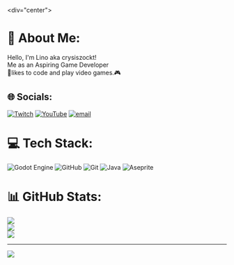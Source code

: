 <div="center">
# 💫 About Me:
Hello, I'm Lino aka crysiszockt!<br>Me as an Aspiring Game Developer <br>📝likes to code and play video games.🎮<br>


## 🌐 Socials:
[![Twitch](https://img.shields.io/badge/Twitch-%239146FF.svg?logo=Twitch&logoColor=white)](https://twitch.tv/crysiszockt) [![YouTube](https://img.shields.io/badge/YouTube-%23FF0000.svg?logo=YouTube&logoColor=white)](https://youtube.com/@crysiszockt) [![email](https://img.shields.io/badge/Email-D14836?logo=gmail&logoColor=white)](mailto:crysiszockt@gmail.com) 

# 💻 Tech Stack:
![Godot Engine](https://img.shields.io/badge/GODOT-%23FFFFFF.svg?style=for-the-badge&logo=godot-engine) ![GitHub](https://img.shields.io/badge/github-%23121011.svg?style=for-the-badge&logo=github&logoColor=white) ![Git](https://img.shields.io/badge/git-%23F05033.svg?style=for-the-badge&logo=git&logoColor=white) ![Java](https://img.shields.io/badge/java-%23ED8B00.svg?style=for-the-badge&logo=openjdk&logoColor=white) ![Aseprite](https://img.shields.io/badge/Aseprite-FFFFFF?style=for-the-badge&logo=Aseprite&logoColor=#7D929E)
# 📊 GitHub Stats:
![](https://github-readme-stats.vercel.app/api?username=crysiszockt&theme=dark&hide_border=false&include_all_commits=true&count_private=true)<br/>
![](https://nirzak-streak-stats.vercel.app/?user=crysiszockt&theme=dark&hide_border=false)<br/>
![](https://github-readme-stats.vercel.app/api/top-langs/?username=crysiszockt&theme=dark&hide_border=false&include_all_commits=true&count_private=true&layout=compact)

---
[![](https://visitcount.itsvg.in/api?id=crysiszockt&icon=0&color=0)](https://visitcount.itsvg.in)

<!-- Proudly created with GPRM ( https://gprm.itsvg.in ) -->
</div>
